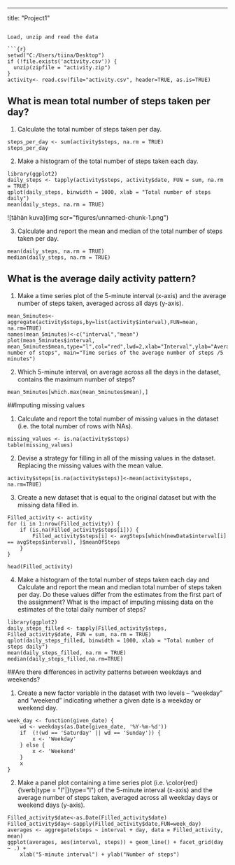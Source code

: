 ---
title: "Project1"


```

Load, unzip and read the data

```{r}
setwd("C:/Users/tiina/Desktop")
if (!file.exists('activity.csv')) {
  unzip(zipfile = "activity.zip")
}
activity<- read.csv(file="activity.csv", header=TRUE, as.is=TRUE)

```

## What is mean total number of steps taken per day?

1. Calculate the total number of steps taken per day.

```{r}
steps_per_day <- sum(activity$steps, na.rm = TRUE)
steps_per_day

```

2. Make a histogram of the total number of steps taken each day.
```{r}
library(ggplot2)
daily_steps <- tapply(activity$steps, activity$date, FUN = sum, na.rm = TRUE)
qplot(daily_steps, binwidth = 1000, xlab = "Total number of steps daily")
mean(daily_steps, na.rm = TRUE)

```
![tähän kuva](img scr="figures/unnamed-chunk-1.png")

3. Calculate and report the mean and median of the total number of steps taken per day.
```{r}
mean(daily_steps, na.rm = TRUE)
median(daily_steps, na.rm = TRUE)

```
## What is the average daily activity pattern?
1. Make a time series plot of the 5-minute interval (x-axis) and the average number of steps taken, averaged across all days (y-axis).
```{r}
mean_5minutes<-aggregate(activity$steps,by=list(activity$interval),FUN=mean, na.rm=TRUE)
names(mean_5minutes)<-c("interval","mean")
plot(mean_5minutes$interval, mean_5minutes$mean,type="l",col="red",lwd=2,xlab="Interval",ylab="Average number of steps", main="Time series of the average number of steps /5 minutes")

```

2. Which 5-minute interval, on average across all the days in the dataset, contains the maximum number of steps?
```{r}
mean_5minutes[which.max(mean_5minutes$mean),]
```
##Imputing missing values
1. Calculate and report the total number of missing values in the dataset (i.e. the total number of rows with NAs).
```{r}
missing_values <- is.na(activity$steps)
table(missing_values)
```
2. Devise a strategy for filling in all of the missing values in the dataset. 
Replacing the missing values with the mean value.

```{r}
activity$steps[is.na(activity$steps)]<-mean(activity$steps, na.rm=TRUE)
```
3. Create a new dataset that is equal to the original dataset but with the missing data filled in.
```{r}
Filled_activity <- activity 
for (i in 1:nrow(Filled_activity)) {
    if (is.na(Filled_activity$steps[i])) {
        Filled_activity$steps[i] <- avgSteps[which(newData$interval[i] == avgSteps$interval), ]$meanOfSteps
    }
}

head(Filled_activity)

```
4. Make a histogram of the total number of steps taken each day and Calculate and report the mean and median total number of steps taken per day. Do these values differ from the estimates from the first part of the assignment? What is the impact of imputing missing data on the estimates of the total daily number of steps?
```{r}
library(ggplot2)
daily_steps_filled <- tapply(Filled_activity$steps, Filled_activity$date, FUN = sum, na.rm = TRUE)
qplot(daily_steps_filled, binwidth = 1000, xlab = "Total number of steps daily")
mean(daily_steps_filled, na.rm = TRUE)
median(daily_steps_filled,na.rm=TRUE)
```

##Are there differences in activity patterns between weekdays and weekends?
1. Create a new factor variable in the dataset with two levels – “weekday” and “weekend” indicating whether a given date is a weekday or weekend day.
```{r}
week_day <- function(given_date) {
    wd <- weekdays(as.Date(given_date, '%Y-%m-%d'))
    if  (!(wd == 'Saturday' || wd == 'Sunday')) {
        x <- 'Weekday'
    } else {
        x <- 'Weekend'
    }
    x
}
```
2. Make a panel plot containing a time series plot (i.e. \color{red}{\verb|type = "l"|}type="l") of the 5-minute interval (x-axis) and the average number of steps taken, averaged across all weekday days or weekend days (y-axis). 
```{r}
Filled_activity$date<-as.Date(Filled_activity$date)
Filled_activity$day<-sapply(Filled_activity$date,FUN=week_day)
averages <- aggregate(steps ~ interval + day, data = Filled_activity, mean)
ggplot(averages, aes(interval, steps)) + geom_line() + facet_grid(day ~ .) + 
    xlab("5-minute interval") + ylab("Number of steps")
```
